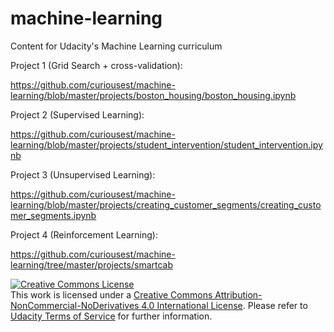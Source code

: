 # machine-learning
Content for Udacity's Machine Learning curriculum

Project 1 (Grid Search + cross-validation):

https://github.com/curiousest/machine-learning/blob/master/projects/boston_housing/boston_housing.ipynb


Project 2 (Supervised Learning):

https://github.com/curiousest/machine-learning/blob/master/projects/student_intervention/student_intervention.ipynb

Project 3 (Unsupervised Learning):

https://github.com/curiousest/machine-learning/blob/master/projects/creating_customer_segments/creating_customer_segments.ipynb

Project 4 (Reinforcement Learning):

https://github.com/curiousest/machine-learning/tree/master/projects/smartcab

<a rel="license" href="http://creativecommons.org/licenses/by-nc-nd/4.0/"><img alt="Creative Commons License" style="border-width:0" src="https://i.creativecommons.org/l/by-nc-nd/4.0/88x31.png" /></a><br />This work is licensed under a <a rel="license" href="http://creativecommons.org/licenses/by-nc-nd/4.0/">Creative Commons Attribution-NonCommercial-NoDerivatives 4.0 International License</a>. Please refer to [Udacity Terms of Service](https://www.udacity.com/legal) for further information.
